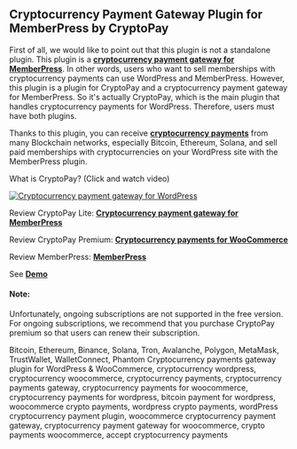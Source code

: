 ## Cryptocurrency Payment Gateway Plugin for MemberPress by CryptoPay

First of all, we would like to point out that this plugin is not a standalone plugin. This plugin is a **<a href="https://beycanpress.com/cryptopay/?utm_source=github&utm_medium=cryptopay_memberpress">cryptocurrency payment gateway for MemberPress</a>**. In other words, users who want to sell memberships with cryptocurrency payments can use WordPress and MemberPress. However, this plugin is a plugin for CryptoPay and a cryptocurrency payment gateway for MemberPress. So it's actually CryptoPay, which is the main plugin that handles cryptocurrency payments for WordPress. Therefore, users must have both plugins.

Thanks to this plugin, you can receive **<a href="https://beycanpress.com/cryptopay/?utm_source=github&utm_medium=cryptopay_memberpress">cryptocurrency payments</a>** from many Blockchain networks, especially Bitcoin, Ethereum, Solana, and sell paid memberships with cryptocurrencies on your WordPress site with the MemberPress plugin.

What is CryptoPay? (Click and watch video)

[![Cryptocurrency payment gateway for WordPress](https://img.youtube.com/vi/3vaoFL4XG10/0.jpg)](https://www.youtube.com/watch?v=3vaoFL4XG10)
<br>

Review CryptoPay Lite: **<a href="https://wordpress.org/plugins/cryptopay-wc-lite/">Cryptocurrency payment gateway for MemberPress</a>**

Review CryptoPay Premium: **<a href="https://beycanpress.com/cryptopay/?utm_source=github&utm_medium=cryptopay_memberpress">Cryptocurrency payments for WooCommerce</a>**

Review MemberPress: **<a href="https://memberpress.com/plans/pricing/">MemberPress</a>**

See **<a href="https://cryptopay.beycanpress.net/register/test-membership/" target="_blank">Demo</a>**

#### Note: 
Unfortunately, ongoing subscriptions are not supported in the free version. For ongoing subscriptions, we recommend that you purchase CryptoPay premium so that users can renew their subscription.

Bitcoin, Ethereum, Binance, Solana, Tron, Avalanche, Polygon, MetaMask, TrustWallet, WalletConnect, Phantom Cryptocurrency payments gateway plugin for WordPress & WooCommerce, cryptocurrency wordpress, cryptocurrency woocommerce, cryptocurrency payments, cryptocurrency payments gateway, cryptocurrency payments for woocommerce, cryptocurrency payments for wordpress, bitcoin payment for wordpress, woocommerce crypto payments, wordpress crypto payments, wordPress cryptocurrency payment plugin, woocommerce cryptocurrency payment gateway, cryptocurrency payment gateway for woocommerce, crypto payments woocommerce, accept cryptocurrency payments